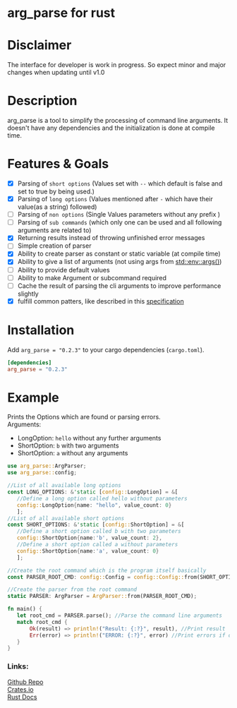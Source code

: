 # arg_parse for rust
# Disclaimer
The interface for developer is work in progress. So expect minor and major changes when updating until v1.0<br>
# Description
arg_parse is a tool to simplify the processing of command line arguments. It doesn't have any dependencies and the initialization is done at compile time.<br>

# Features & Goals
- [x] Parsing of `short options` (Values set with `--` which default is false and set to true by being used.)
- [x] Parsing of `long options` (Values mentioned after `-` which have their value(as a string) followed)
- [ ] Parsing of `non options` (Single Values parameters without any prefix )
- [ ] Parsing of `sub commands` (which only one can be used and all following arguments are related to)
- [x] Returning results instead of throwing unfinished error messages
- [ ] Simple creation of parser
- [x] Ability to create parser as constant or static variable (at compile time)
- [x] Ability to give a list of arguments (not using args from [std::env::args()](std::env::args()))
- [ ] Ability to provide default values
- [ ] Ability to make Argument or subcommand required
- [ ] Cache the result of parsing the cli arguments to improve performance slightly
- [x] fulfill  common patters, like described in this [specification](https://gist.github.com/pksunkara/1485856)

# Installation
Add `arg_parse = "0.2.3"` to your cargo dependencies (`cargo.toml`).
```toml
[dependencies]
arg_parse = "0.2.3"
```

 # Example
 Prints the Options which are found or parsing errors.<br>
 Arguments:
 - LongOption: `hello` without any further arguments
 - ShortOption: `b` with two arguments
 - ShortOption: `a` without any arguments
 ```rust
use arg_parse::ArgParser;
use arg_parse::config;

//List of all available long options
const LONG_OPTIONS: &'static [config::LongOption] = &[
    //Define a long option called hello without parameters
    config::LongOption{name: "hello", value_count: 0}
    ];
//List of all available short options
const SHORT_OPTIONS: &'static [config::ShortOption] = &[
    //Define a short option called b with two parameters
    config::ShortOption{name:'b', value_count: 2},
    //Define a short option called a without parameters
    config::ShortOption{name:'a', value_count: 0}
    ];

//Create the root command which is the program itself basically
const PARSER_ROOT_CMD: config::Config = config::Config::from(SHORT_OPTIONS, LONG_OPTIONS, &[]);

//Create the parser from the root command
static PARSER: ArgParser = ArgParser::from(PARSER_ROOT_CMD);

fn main() {
    let root_cmd = PARSER.parse(); //Parse the command line arguments
    match root_cmd {
        Ok(result) => println!("Result: {:?}", result), //Print result
        Err(error) => println!("ERROR: {:?}", error) //Print errors if occur
    }
}
 ```

### Links:
[Github Repo](https://github.com/oxydemeton/arg_parse/) <br>
[Crates.io](https://crates.io/crates/arg_parse)<br>
[Rust Docs](https://docs.rs/arg_parse/latest/arg_parse/)
 